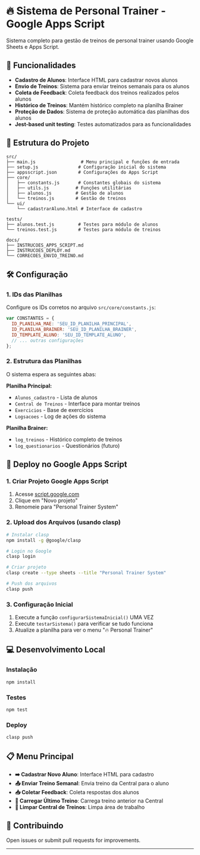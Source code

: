 # 🔥 Sistema de Personal Trainer - Google Apps Script

Sistema completo para gestão de treinos de personal trainer usando Google Sheets e Apps Script.

## 🚀 Funcionalidades

- **Cadastro de Alunos**: Interface HTML para cadastrar novos alunos
- **Envio de Treinos**: Sistema para enviar treinos semanais para os alunos
- **Coleta de Feedback**: Coleta feedback dos treinos realizados pelos alunos
- **Histórico de Treinos**: Mantém histórico completo na planilha Brainer
- **Proteção de Dados**: Sistema de proteção automática das planilhas dos alunos
- **Jest-based unit testing**: Testes automatizados para as funcionalidades

## 📁 Estrutura do Projeto

```
src/
├── main.js                 # Menu principal e funções de entrada
├── setup.js               # Configuração inicial do sistema
├── appsscript.json        # Configurações do Apps Script
├── core/
│   ├── constants.js       # Constantes globais do sistema
│   ├── utils.js          # Funções utilitárias
│   ├── alunos.js         # Gestão de alunos
│   └── treinos.js        # Gestão de treinos
└── ui/
    └── cadastrarAluno.html # Interface de cadastro

tests/
├── alunos.test.js         # Testes para módulo de alunos
└── treinos.test.js        # Testes para módulo de treinos

docs/
├── INSTRUCOES_APPS_SCRIPT.md
├── INSTRUCOES_DEPLOY.md
└── CORRECOES_ENVIO_TREINO.md
```

## 🛠️ Configuração

### 1. IDs das Planilhas
Configure os IDs corretos no arquivo `src/core/constants.js`:

```javascript
var CONSTANTES = {
  ID_PLANILHA_MAE: 'SEU_ID_PLANILHA_PRINCIPAL',
  ID_PLANILHA_BRAINER: 'SEU_ID_PLANILHA_BRAINER',
  ID_TEMPLATE_ALUNO: 'SEU_ID_TEMPLATE_ALUNO',
  // ... outras configurações
};
```

### 2. Estrutura das Planilhas
O sistema espera as seguintes abas:

**Planilha Principal:**
- `Alunos_cadastro` - Lista de alunos
- `Central de Treinos` - Interface para montar treinos
- `Exercicios` - Base de exercícios
- `Logsacoes` - Log de ações do sistema

**Planilha Brainer:**
- `log_treinos` - Histórico completo de treinos
- `log_questionarios` - Questionários (futuro)

## 🚀 Deploy no Google Apps Script

### 1. Criar Projeto Google Apps Script
1. Acesse [script.google.com](https://script.google.com)
2. Clique em "Novo projeto"
3. Renomeie para "Personal Trainer System"

### 2. Upload dos Arquivos (usando clasp)
```bash
# Instalar clasp
npm install -g @google/clasp

# Login no Google
clasp login

# Criar projeto
clasp create --type sheets --title "Personal Trainer System"

# Push dos arquivos
clasp push
```

### 3. Configuração Inicial
1. Execute a função `configurarSistemaInicial()` UMA VEZ
2. Execute `testarSistema()` para verificar se tudo funciona
3. Atualize a planilha para ver o menu "🔥 Personal Trainer"

## 💻 Desenvolvimento Local

### Instalação
```bash
npm install
```

### Testes
```bash
npm test
```

### Deploy
```bash
clasp push
```

## 📋 Menu Principal

- **➡️ Cadastrar Novo Aluno**: Interface HTML para cadastro
- **📤 Enviar Treino Semanal**: Envia treino da Central para o aluno
- **📥 Coletar Feedback**: Coleta respostas dos alunos
- **🔄 Carregar Último Treino**: Carrega treino anterior na Central
- **🧹 Limpar Central de Treinos**: Limpa área de trabalho

## 🤝 Contribuindo
Open issues or submit pull requests for improvements.

---